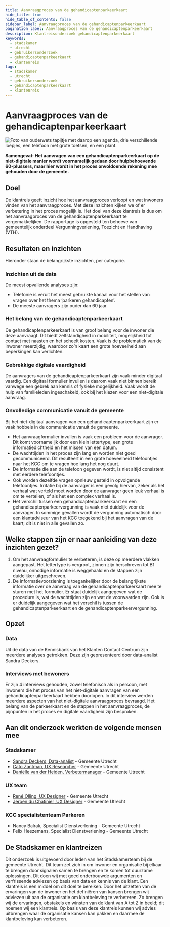 ```yaml
---
title: Aanvraagproces van de gehandicaptenparkeerkaart
hide_title: true
hide_table_of_contents: false
sidebar_label: Aanvraagproces van de gehandicaptenparkeerkaart
pagination_label: Aanvraagproces van de gehandicaptenparkeerkaart
description: Klantreisonderzoek gehandicaptenparkeerkaart
keywords:
  - stadskamer
  - utrecht
  - gebruikersonderzoek
  - gehandicaptenparkeerkaart
  - klantenreis
tags:
  - stadskamer
  - utrecht
  - gebruikersonderzoek
  - gehandicaptenparkeerkaart
  - klantenreis
---
```


<!-- @license CC0-1.0 -->
# Aanvraagproces van de gehandicaptenparkeerkaart

![Foto van ouderwets tapijtje met daarop een agenda, drie verschillende loepjes, een telefoon met grote toetsen, en een plant.](https://github.com/nl-design-system/gebruikersonderzoek/assets/49227194/4b1cf8d4-3b69-48d5-914a-dca93ce98157)

**Samengevat: Het aanvragen van een gehandicaptenparkeerkaart op de niet-digitale manier wordt voornamelijk gedaan door hulpbehoevende 60-plussers, maar hier wordt in het proces onvoldoende rekening mee gehouden door de gemeente.**

## Doel

De klantreis geeft inzicht hoe het aanvraagproces verloopt en wat inwoners vinden van het aanvraagproces. Met deze inzichten kijken we of er verbetering in het proces mogelijk is. Het doel van deze klantreis is dus om het aanvraagproces van de gehandicaptenparkeerkaart te vergemakkelijken.
De rapportage is opgesteld ten behoeve van gemeentelijk onderdeel Vergunningverlening, Toezicht en Handhaving (VTH).

## Resultaten en inzichten

Hieronder staan de belangrijkste inzichten, per categorie.

### Inzichten uit de data

De meest opvallende analyses zijn:

- Telefonie is veruit het meest gebruikte kanaal voor het stellen van vragen over het thema ‘parkeren gehandicapten’.
- De meeste aanvragers zijn ouder dan 60 jaar.

### Het belang van de gehandicaptenparkeerkaart

De gehandicaptenparkeerkaart is van groot belang voor de inwoner die deze aanvraagt. Dit biedt zelfstandigheid in mobiliteit, mogelijkheid tot contact met naasten en het scheelt kosten. Vaak is de problematiek van de inwoner meerzijdig, waardoor zo’n kaart een grote hoeveelheid aan beperkingen kan verlichten.

### Gebrekkige digitale vaardigheid

De aanvragers van de gehandicaptenparkeerkaart zijn vaak minder digitaal vaardig. Een digitaal formulier invullen is daarom vaak niet binnen bereik vanwege een gebrek aan kennis of fysieke mogelijkheid. Vaak wordt de hulp van familieleden ingeschakeld, ook bij het kiezen voor een niet-digitale aanvraag.

### Onvolledige communicatie vanuit de gemeente

Bij het niet-digitaal aanvragen van een gehandicaptenparkeerkaart zijn er vaak hobbels in de communicatie vanuit de gemeente.

- Het aanvraagformulier invullen is vaak een probleem voor de aanvrager. Dit komt voornamelijk door een klein lettertype, een grote informatiedichtheid en het missen van een datum.
- De wachttijden in het proces zijn lang en worden niet goed gecommuniceerd. Dit resulteert in een grote hoeveelheid telefoontjes naar het KCC om te vragen hoe lang het nog duurt.  
- De informatie die aan de telefoon gegeven wordt, is niet altijd consistent met eerdere telefoontjes.  
- Ook worden dezelfde vragen opnieuw gesteld in opvolgende telefoontjes. Irritatie bij de aanvrager is een gevolg hiervan, zeker als het verhaal wat verteld moet worden door de aanvrager geen leuk verhaal is om te vertellen, of als het een complex verhaal is.
- Het verschil tussen een gehandicaptenparkeerkaart en een gehandicaptenparkeervergunning is vaak niet duidelijk voor de aanvrager. In sommige gevallen wordt de vergunning automatisch door een klantadviseur van het KCC toegekend bij het aanvragen van de kaart; dit is niet in alle gevallen zo.

## Welke stappen zijn er naar aanleiding van deze inzichten gezet?

1. Om het aanvraagformulier te verbeteren, is deze op meerdere vlakken aangepast. Het lettertype is vergroot, zinnen zijn herschreven tot B1 niveau, onnodige informatie is weggehaald en de stappen zijn duidelijker uitgeschreven.
2. De informatievoorziening is toegankelijker door de belangrijkste informatie over de aanvraag van de gehandicaptenparkeerkaart mee te sturen met het formulier. Er staat duidelijk aangegeven wat de procedure is, wat de wachttijden zijn en wat de voorwaarden zijn. Ook is er duidelijk aangegeven wat het verschil is tussen de gehandicaptenparkeerkaart en de gehandicaptenparkeervergunning.

## Opzet

### Data

Uit de data van de Kennisbank van het Klanten Contact Centrum zijn meerdere analyses getrokken. Deze zijn gepresenteerd door data-analist Sandra Deckers.

### Interviews met bewoners

Er zijn 4 interviews gehouden, zowel telefonisch als in persoon, met inwoners die het proces van het niet-digitale aanvragen van een gehandicaptenparkeerkaart hebben doorlopen.
In dit interview werden meerdere aspecten van het niet-digitale aanvraagproces bevraagd. Het belang van de parkeerkaart en de stappen in het aanvraagproces, de pijnpunten in het proces en digitale vaardigheid zijn besproken.

## Aan dit onderzoek werkten de volgende mensen mee

### Stadskamer

- [Sandra Deckers, Data-analist](mailto:sandra.deckers@utrecht.nl) - Gemeente Utrecht
- [Cato Zantman, UX Researcher](mailto:cato.zantman@utrecht.nl) - Gemeente Utrecht
- [Daniëlle van der Heiden, Verbetermanager](mailto:d.van.der.heiden@utrecht.nl) - Gemeente Utrecht

### UX team

- [René Olling, UX Designer](mailto:r.olling@utrecht.nl) - Gemeente Utrecht
- [Jeroen du Chatinier, UX Designer](mailto:j.du.chatinier@utrecht.nl) - Gemeente Utrecht

### KCC specialistenteam Parkeren

- Nancy Balrak, Specialist Dienstverlening - Gemeente Utrecht
- Felix Heezemans, Specialist Dienstverlening - Gemeente Utrecht

## De Stadskamer en klantreizen

Dit onderzoek is uitgevoerd door leden van het Stadskamerteam bij de gemeente Utrecht. Dit team zet zich in om inwoner en organisatie bij elkaar te brengen door signalen samen te brengen en te komen tot duurzame oplossingen. Dit doen wij met goed onderbouwde argumenten en verfrissende adviezen op basis van data en kennis van de klant.
Een klantreis is een middel om dit doel te bereiken. Door het uitzetten van de ervaringen van de inwoner en het definiëren van kansen brengen wij adviezen uit aan de organisatie om klantbeleving te verbeteren. Zo brengen wij de ervaringen, obstakels en winsten van de klant van A tot Z in beeld; dit noemen wij een klantreis. Op basis van deze klantreis kunnen wij advies uitbrengen waar de organisatie kansen kan pakken en daarmee de klantbeleving kan verbeteren.
